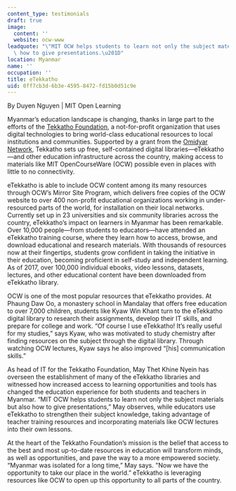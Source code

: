 ```yaml
---
content_type: testimonials
draft: true
image:
  content: ''
  website: ocw-www
leadquote: "\"MIT OCW helps students to learn not only the subject materials but also\
  \ how to give presentations.\u201D"
location: Myanmar
name: ''
occupation: ''
title: eTekkatho
uid: 0ff7cb3d-6b3e-4595-8472-fd15b0d51c9e
---
```

By Duyen Nguyen | MIT Open Learning

Myanmar’s education landscape is changing, thanks in large part to the efforts of the [Tekkatho Foundation](https://www.tekkatho.foundation/), a not-for-profit organization that uses digital technologies to bring world-class educational resources to local institutions and communities. Supported by a grant from the [Omidyar Network](https://omidyar.com/), Tekkatho sets up free, self-contained digital libraries—eTekkatho—and other education infrastructure across the country, making access to materials like MIT OpenCourseWare (OCW) possible even in places with little to no connectivity.

eTekkatho is able to include OCW content among its many resources through OCW’s Mirror Site Program, which delivers free copies of the OCW website to over 400 non-profit educational organizations working in under-resourced parts of the world, for installation on their local networks. Currently set up in 23 universities and six community libraries across the country, eTekkatho’s impact on learners in Myanmar has been remarkable. Over 10,000 people—from students to educators—have attended an eTekkatho training course, where they learn how to access, browse, and download educational and research materials. With thousands of resources now at their fingertips, students grow confident in taking the initiative in their education, becoming proficient in self-study and independent learning. As of 2017, over 100,000 individual ebooks, video lessons, datasets, lectures, and other educational content have been downloaded from eTekkatho library. 

OCW is one of the most popular resources that eTekkatho provides. At Phaung Daw Oo, a monastery school in Mandalay that offers free education to over 7,000 children, students like Kyaw Win Khant turn to the eTekkatho digital library to research their assignments, develop their IT skills, and prepare for college and work. “Of course I use eTekkatho! It’s really useful for my studies,” says Kyaw, who was motivated to study chemistry after finding resources on the subject through the digital library. Through watching OCW lectures, Kyaw says he also improved “\[his\] communication skills.” 

As head of IT for the Tekkatho Foundation, May Thet Khine Nyein has overseen the establishment of many of the eTekkatho libraries and witnessed how increased access to learning opportunities and tools has changed the education experience for both students and teachers in Myanmar. “MIT OCW helps students to learn not only the subject materials but also how to give presentations,” May observes, while educators use eTekkatho to strengthen their subject knowledge, taking advantage of teacher training resources and incorporating materials like OCW lectures into their own lessons. 

At the heart of the Tekkatho Foundation’s mission is the belief that access to the best and most up-to-date resources in education will transform minds, as well as opportunities, and pave the way to a more empowered society. “Myanmar was isolated for a long time,” May says. "Now we have the opportunity to take our place in the world.” eTekkatho is leveraging resources like OCW to open up this opportunity to all parts of the country.